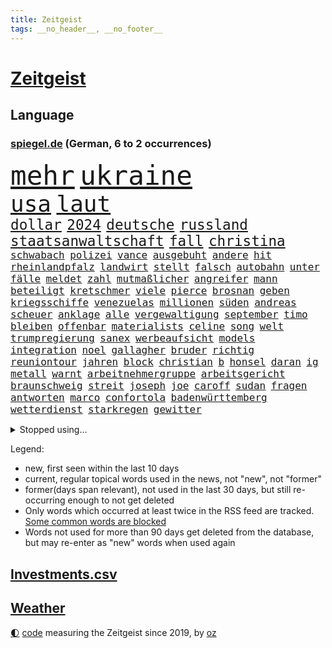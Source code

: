 ```yaml
---
title: Zeitgeist
tags: __no_header__, __no_footer__
---
```


# [Zeitgeist](https://oliz.io/zeitgeist/)

## Language

<h3><a href="https://www.spiegel.de" target="_blank">spiegel.de</a> (German, 6 to 2 occurrences)</h3>
<p style="font-family:monospace">
<span style="font-size:32pt"><a href="news_links.html#mehr" class="current">mehr</a></span>
<span style="font-size:32pt"><a href="news_links.html#ukraine" class="current">ukraine</a></span>
<br>
<span style="font-size:27pt"><a href="news_links.html#usa" class="current">usa</a></span>
<span style="font-size:27pt"><a href="news_links.html#laut" class="current">laut</a></span>
<br>
<span style="font-size:17pt"><a href="news_links.html#dollar" class="current">dollar</a></span>
<span style="font-size:17pt"><a href="news_links.html#2024" class="current">2024</a></span>
<span style="font-size:17pt"><a href="news_links.html#deutsche" class="current">deutsche</a></span>
<span style="font-size:17pt"><a href="news_links.html#russland" class="current">russland</a></span>
<span style="font-size:17pt"><a href="news_links.html#staatsanwaltschaft" class="current">staatsanwaltschaft</a></span>
<span style="font-size:17pt"><a href="news_links.html#fall" class="current">fall</a></span>
<span style="font-size:17pt"><a href="news_links.html#christina" class="current">christina</a></span>
<br>
<span style="font-size:12pt"><a href="news_links.html#schwabach" class="new">schwabach</a></span>
<span style="font-size:12pt"><a href="news_links.html#polizei" class="current">polizei</a></span>
<span style="font-size:12pt"><a href="news_links.html#vance" class="current">vance</a></span>
<span style="font-size:12pt"><a href="news_links.html#ausgebuht" class="new">ausgebuht</a></span>
<span style="font-size:12pt"><a href="news_links.html#andere" class="current">andere</a></span>
<span style="font-size:12pt"><a href="news_links.html#hit" class="current">hit</a></span>
<span style="font-size:12pt"><a href="news_links.html#rheinlandpfalz" class="current">rheinlandpfalz</a></span>
<span style="font-size:12pt"><a href="news_links.html#landwirt" class="new">landwirt</a></span>
<span style="font-size:12pt"><a href="news_links.html#stellt" class="current">stellt</a></span>
<span style="font-size:12pt"><a href="news_links.html#falsch" class="current">falsch</a></span>
<span style="font-size:12pt"><a href="news_links.html#autobahn" class="current">autobahn</a></span>
<span style="font-size:12pt"><a href="news_links.html#unter" class="current">unter</a></span>
<span style="font-size:12pt"><a href="news_links.html#fälle" class="current">fälle</a></span>
<span style="font-size:12pt"><a href="news_links.html#meldet" class="current">meldet</a></span>
<span style="font-size:12pt"><a href="news_links.html#zahl" class="current">zahl</a></span>
<span style="font-size:12pt"><a href="news_links.html#mutmaßlicher" class="current">mutmaßlicher</a></span>
<span style="font-size:12pt"><a href="news_links.html#angreifer" class="current">angreifer</a></span>
<span style="font-size:12pt"><a href="news_links.html#mann" class="current">mann</a></span>
<span style="font-size:12pt"><a href="news_links.html#beteiligt" class="current">beteiligt</a></span>
<span style="font-size:12pt"><a href="news_links.html#kretschmer" class="current">kretschmer</a></span>
<span style="font-size:12pt"><a href="news_links.html#viele" class="current">viele</a></span>
<span style="font-size:12pt"><a href="news_links.html#pierce" class="new">pierce</a></span>
<span style="font-size:12pt"><a href="news_links.html#brosnan" class="new">brosnan</a></span>
<span style="font-size:12pt"><a href="news_links.html#geben" class="current">geben</a></span>
<span style="font-size:12pt"><a href="news_links.html#kriegsschiffe" class="current">kriegsschiffe</a></span>
<span style="font-size:12pt"><a href="news_links.html#venezuelas" class="new">venezuelas</a></span>
<span style="font-size:12pt"><a href="news_links.html#millionen" class="current">millionen</a></span>
<span style="font-size:12pt"><a href="news_links.html#süden" class="current">süden</a></span>
<span style="font-size:12pt"><a href="news_links.html#andreas" class="current">andreas</a></span>
<span style="font-size:12pt"><a href="news_links.html#scheuer" class="current">scheuer</a></span>
<span style="font-size:12pt"><a href="news_links.html#anklage" class="current">anklage</a></span>
<span style="font-size:12pt"><a href="news_links.html#alle" class="current">alle</a></span>
<span style="font-size:12pt"><a href="news_links.html#vergewaltigung" class="current">vergewaltigung</a></span>
<span style="font-size:12pt"><a href="news_links.html#september" class="current">september</a></span>
<span style="font-size:12pt"><a href="news_links.html#timo" class="current">timo</a></span>
<span style="font-size:12pt"><a href="news_links.html#bleiben" class="current">bleiben</a></span>
<span style="font-size:12pt"><a href="news_links.html#offenbar" class="current">offenbar</a></span>
<span style="font-size:12pt"><a href="news_links.html#materialists" class="new">materialists</a></span>
<span style="font-size:12pt"><a href="news_links.html#celine" class="new">celine</a></span>
<span style="font-size:12pt"><a href="news_links.html#song" class="current">song</a></span>
<span style="font-size:12pt"><a href="news_links.html#welt" class="current">welt</a></span>
<span style="font-size:12pt"><a href="news_links.html#trumpregierung" class="current">trumpregierung</a></span>
<span style="font-size:12pt"><a href="news_links.html#sanex" class="new">sanex</a></span>
<span style="font-size:12pt"><a href="news_links.html#werbeaufsicht" class="current">werbeaufsicht</a></span>
<span style="font-size:12pt"><a href="news_links.html#models" class="current">models</a></span>
<span style="font-size:12pt"><a href="news_links.html#integration" class="current">integration</a></span>
<span style="font-size:12pt"><a href="news_links.html#noel" class="current">noel</a></span>
<span style="font-size:12pt"><a href="news_links.html#gallagher" class="current">gallagher</a></span>
<span style="font-size:12pt"><a href="news_links.html#bruder" class="current">bruder</a></span>
<span style="font-size:12pt"><a href="news_links.html#richtig" class="current">richtig</a></span>
<span style="font-size:12pt"><a href="news_links.html#reuniontour" class="new">reuniontour</a></span>
<span style="font-size:12pt"><a href="news_links.html#jahren" class="current">jahren</a></span>
<span style="font-size:12pt"><a href="news_links.html#block" class="current">block</a></span>
<span style="font-size:12pt"><a href="news_links.html#christian" class="current">christian</a></span>
<span style="font-size:12pt"><a href="news_links.html#b" class="current">b</a></span>
<span style="font-size:12pt"><a href="news_links.html#honsel" class="new">honsel</a></span>
<span style="font-size:12pt"><a href="news_links.html#daran" class="current">daran</a></span>
<span style="font-size:12pt"><a href="news_links.html#ig" class="current">ig</a></span>
<span style="font-size:12pt"><a href="news_links.html#metall" class="current">metall</a></span>
<span style="font-size:12pt"><a href="news_links.html#warnt" class="current">warnt</a></span>
<span style="font-size:12pt"><a href="news_links.html#arbeitnehmergruppe" class="new">arbeitnehmergruppe</a></span>
<span style="font-size:12pt"><a href="news_links.html#arbeitsgericht" class="current">arbeitsgericht</a></span>
<span style="font-size:12pt"><a href="news_links.html#braunschweig" class="current">braunschweig</a></span>
<span style="font-size:12pt"><a href="news_links.html#streit" class="current">streit</a></span>
<span style="font-size:12pt"><a href="news_links.html#joseph" class="current">joseph</a></span>
<span style="font-size:12pt"><a href="news_links.html#joe" class="current">joe</a></span>
<span style="font-size:12pt"><a href="news_links.html#caroff" class="new">caroff</a></span>
<span style="font-size:12pt"><a href="news_links.html#sudan" class="current">sudan</a></span>
<span style="font-size:12pt"><a href="news_links.html#fragen" class="current">fragen</a></span>
<span style="font-size:12pt"><a href="news_links.html#antworten" class="current">antworten</a></span>
<span style="font-size:12pt"><a href="news_links.html#marco" class="current">marco</a></span>
<span style="font-size:12pt"><a href="news_links.html#confortola" class="new">confortola</a></span>
<span style="font-size:12pt"><a href="news_links.html#badenwürttemberg" class="current">badenwürttemberg</a></span>
<span style="font-size:12pt"><a href="news_links.html#wetterdienst" class="current">wetterdienst</a></span>
<span style="font-size:12pt"><a href="news_links.html#starkregen" class="current">starkregen</a></span>
<span style="font-size:12pt"><a href="news_links.html#gewitter" class="current">gewitter</a></span>
</p>
<details>
<summary>Stopped using...</summary>
<p class="former" style="font-size:12pt">
elfmeter(1764) lebensmittel(1764) raus(1764) anderer(1763) geliefert(1763) seitdem(1763) alternativen(1762) fbi(1762) unternehmer(1762) chinesischen(1761) stiftung(1761) warentest(1761) londoner(1760) großes(1759) neuseeland(1759) parteichef(1759) trauer(1759) allianz(1758) leer(1758) november(1758) rest(1758) schatten(1758) streitkräfte(1758) wirkung(1758) länge(1757) spott(1757) arsenal(1756) ausschreitungen(1756) gegangen(1756) generalsekretär(1756) hört(1756) klagen(1756) unabhängige(1756) verbreitet(1756) vergewaltigt(1755) berlins(1754) bücher(1754) erzielt(1754) verteidigungsministerium(1754) ii(1753) islamischen(1753) kündigte(1753) regt(1753) sturm(1753) österreichische(1753) 24(1752) dementiert(1752) befreien(1751) debakel(1751) franziskus(1750) leichen(1750) nummer(1750) spanischen(1750) versuchte(1750) vorsprung(1750) zeichnet(1750) bloß(1749) erlebte(1749) glücklich(1749) üben(1749) gaben(1748) wohnhaus(1748) attacken(1747) erinnern(1747) geschossen(1747) gesetze(1747) schuss(1747) absage(1746) herr(1746) jüngere(1746) schwierige(1745) begriff(1743) katholische(1743) enden(1742) olympische(1742) polnische(1741) letztes(1739) betrifft(1738) kooperation(1738) projekte(1737) großem(1735) offenbart(1734) trug(1734) münster(1730) dauert(1723) koalitionspartner(1720) gruppen(1718) olympia(1718) identität(1716) lehrkräfte(1710) kontert(1708) entspannt(1704) rakete(1699) hitler(1698) rache(1696) sachen(1678) panzer(1631) fachkräftemangel(1504) seither(1498) kilogramm(1481) ausgefallen(1470) kuriose(1454) 20000(1453) investiert(1427) fifa(1418) zentralen(1392) regierungschefin(1387) russisches(1370) tödlichem(1367) fußballs(1359) gefechte(1311) ben(1301) gelöst(1245) günstige(1221) humor(1211) regieren(1185) suchte(1166) kenia(1164) kai(1163) joshua(1156) andrew(1142) erntet(1138) neustart(1133) eautos(1124) rettungsaktion(1121) nennen(1120) digitale(1117) landwirtschaft(1115) raten(1091) durchs(1088) ernährung(1061) kollege(1044) irland(1037) methoden(1033) razzien(1029) parolen(1025) indonesien(1023) ignoriert(1019) luftangriffe(1009) aussichten(995) game(976) flogen(972) 47(970) dritter(960) nannte(940) erleidet(938) attackieren(899) rio(881) zogen(880) kreuz(875) z(871) handelte(869) asylpolitik(860) umsetzen(857) unterschiede(856) härtere(836) beine(833) versteckt(819) vergeltung(818) auswirken(817) berühmtesten(815) schief(815) beruft(797) budget(784) steve(770) schweigt(764) desaster(754) stockt(753) sicherheitsmaßnahmen(745) geflohen(733) unerwartet(722) dich(718) wirbel(714) verkehrsunfall(710) suv(696) vertreiben(695) qualifikation(681) strafgerichtshof(671) demos(666) zusammengestoßen(664) kundgebung(652) beteiligung(644) damaskus(644) reagierten(642) dokument(638) luftangriff(638) positioniert(636) lustig(635) rafah(635) club(633) schlaf(632) attraktiver(631) perry(630) empfehlungen(623) gespalten(617) ehepaar(616) ryan(607) ließe(606) kontrolliert(604) verspätung(604) billie(594) grundgesetz(585) rutscht(576) toni(576) nicole(574) begegnen(573) niemals(563) spannend(558) prallte(547) pferd(537) verbotene(535) angeordnet(534) falscher(534) strategische(532) sportlichen(526) kehl(525) sechste(521) klärt(518) 17jähriger(517) fair(516) mitspieler(514) lüge(513) vertritt(504) flüchtlingen(500) bomben(499) boxen(497) rechtsradikale(497) kulissen(494) bodo(493) porträt(493) wirklichkeit(492) ausprobiert(487) 20jähriger(485) carlsen(485) studien(481) heimatland(478) wohngebiet(477) gerne(474) vorstellung(462) kontrollen(460) depression(459) hals(456) rechtsstreit(455) rafael(454) erdgas(449) leitete(448) 28jährige(446) 46(446) begeisterung(441) gewachsen(440) vorteile(439) rutschen(434) albanien(430) reynolds(430) robin(430) christen(428) tourist(426) kurse(424) einsam(419) psychologie(416) trümmern(415) vermummte(406) einrichtungen(402) günstig(400) gemeinsames(398) umstrittenem(398) spürbar(396) bekamen(394) gefühlen(387) erkrankungen(383) entsprechenden(378) merken(375) bundesnetzagentur(373) feind(372) personalie(371) potenzielle(371) sparprogramm(371) ahmed(370) nicolas(365) jemen(360) sitzung(360) 27jährige(358) 81(358) sechsten(357) bach(356) gestaltet(356) michelle(356) ceo(353) japans(353) dax(348) grönland(348) zustimmung(346) abbau(343) arbeitsplätze(343) zugriff(343) vergangen(341) verweis(341) image(340) kapital(339) parteichefin(339) abgefangen(337) frauenrechte(337) sahen(337) nachhaltig(336) container(335) gelangt(335) absender(331) baku(330) belastung(329) geschenke(323) recherchen(323) bundesrichter(321) pflichten(321) verrückte(321) 98(320) fünftel(311) ausgehen(310) grundschulen(310) frisur(309) kriegs(307) rockstar(307) pelicot(306) australischen(303) vogel(303) eva(300) laufenden(296) aufarbeitung(290) trends(290) eingelegt(288) ukrainepolitik(288) einstellung(286) sprüchen(286) zusätzlich(286) größeres(285) holocaustüberlebende(281) parteikollegen(278) uhaft(278) bürgern(274) entlastungen(274) flutkatastrophe(272) gesänge(271) islamischer(270) rwe(267) spielerin(267) 37jährige(266) kliniken(266) pyrotechnik(266) fähre(265) ikone(265) wehrpflicht(265) russlandsanktionen(262) zufriedenheit(262) afdchefin(261) bürgerkriegsland(260) dienste(260) 14jährige(259) berücksichtigt(258) zielscheibe(258) amtierende(256) beliebte(255) krankheiten(253) dobrindt(252) end(252) gegeneinander(252) gewannen(252) installieren(251) vertrauten(250) ussenat(249) schmerz(248) 78jährige(247) fantasie(246) sämtliche(246) unglücks(243) lenkrad(240) lobbyisten(240) begehrt(238) termine(238) schiffsunglück(237) einsatzes(236) mobilität(235) vereinigte(233) schwebt(229) fbichef(228) gegenmaßnahmen(228) palliativarzt(228) fußballklubs(227) angekündigten(226) filmte(226) rätselhafte(226) 170(225) brian(225) nervt(225) entzug(224) katy(224) beamter(223) rassistisches(223) belgier(219) reiste(219) sanktionspaket(219) dreh(218) trailer(218) alsharaa(216) längsten(216) bauern(215) charli(214) geleitet(214) pfarrer(214) xcx(214) british(213) dankbar(213) entzieht(213) verlockend(212) menschenmenge(210) atomkraft(209) tauschen(209) grünes(208) sauerland(208) tatverdacht(208) wonach(208) nordrheinwestfälischen(207) santa(207) schärfere(207) zurückgezogen(207) baubranche(206) inhalt(206) single(206) woanders(206) radwege(205) suchaktion(203) unbekannt(202) luka(201) premierministerin(201) regierte(201) treu(201) adler(200) radprofi(200) freier(199) vietnam(199) bestens(198) predigt(198) sechzigerjahren(198) festen(196) drama(195) gleichstellung(195) rbb(195) klimaneutral(194) brennen(192) rentenversicherung(192) w(192) erneuerung(191) vierter(190) überzogen(190) gentleman(189) routine(189) kroatien(188) profifußball(186) rivale(184) hadern(183) taskforce(183) gerichtsurteil(182) patricia(182) geflogen(181) luxus(181) wirtschaftlich(181) spitzen(179) ungültig(179) überraschungserfolg(178) gedenkfeier(177) handelspartner(177) boulevardzeitung(176) zollkrieg(176) agent(175) gewissen(175) gucken(175) spiels(175) autismus(173) managerin(172) biopic(171) 13jähriger(170) erfreut(170) luftschläge(170) barcelonas(169) schusswechsel(169) boomer(168) winkel(167) raketenangriff(166) roy(166) übergangspräsident(165) entzweit(164) internationalem(164) definieren(163) rechnungshof(163) usamerikanischen(163) klettern(162) moderner(162) brandstiftung(161) verteilen(161) aktuelles(160) hohem(160) utah(160) intendant(159) negativ(159) rechtfertigt(158) 66(157) landesweit(157) staatspräsident(157) ausgeht(156) emotional(156) 70000(155) künstlich(155) 31jährige(154) gescheiterter(154) mitnehmen(154) quadrat(154) zimmermann(154) ramelow(153) solarzellen(153) topeak(153) verhandlungstisch(153) umgekehrt(151) vergleiche(150) onlinehändler(149) supreme(149) fressen(148) schwarzwald(148) shows(148) legalen(147) bischöfe(146) geschlechtern(146) glücklichen(145) kommilitonen(145) lahav(145) shapira(145) gebunden(144) 88(143) erschaffen(141) ärmsten(141) 1975(140) freigang(140) fällig(140) narren(140) pkk(140) lorenz(139) umgesiedelt(139) unwetter(137) anteilnahme(136) erdbeeren(136) extremisten(136) moralische(135) südlichen(135) ausgebildet(134) mathieu(134) amann(133) melanie(133) zerschlagung(133) big(132) extremistische(132) formiert(132) lwiw(132) monster(132) vermissten(131) regierungskoalition(130) tragische(130) zunutze(130) angetrieben(129) argumentiert(129) bundesrechnungshof(129) gefälschten(129) großbaustelle(129) kraftakt(129) freundlichkeit(128) geistliche(128) hinten(128) wandern(128) belastungen(127) elektrische(126) ernten(124) euparlament(124) fremdverschulden(124) verschiebungen(124) bruce(123) gekippt(123) machtmissbrauch(123) north(123) szenarien(123) zeitungen(122) klassische(121) schossen(121) parat(120) schwanger(120) abermals(119) blödsinn(119) flieht(119) florenz(119) anfällig(118) kritischer(118) namens(118) siedlungen(118) wehrmacht(118) israeli(116) linkspartei(116) vorlage(116) abflug(115) jordan(115) stiehlt(115) bahnfahren(114) 23jähriger(113) tatverdächtig(113) exfinanzminister(112) höherer(112) milliardensumme(112) spürt(112) stocken(112) adolescence(111) herausfinden(111) mischen(111) neuzulassungen(111) präsidentschaftskandidaten(111) usexporte(111) ausreißer(110) jungs(110) nationalfeiertag(110) unglaublich(110) verleiht(109) verschwundenen(109) zufriedener(109) berufungsgericht(108) komplette(108) lava(108) verarbeiten(108) wütenden(108) tshirt(107) dj(106) ertappt(106) kommissionspräsidentin(106) benkos(104) bevölkerungsschutz(104) festgesetzt(104) niedersächsischen(104) organisatoren(104) flossen(103) recherchiert(103) superheld(103) verheiratet(103) lukrativen(102) sechsjähriger(102) liege(101) praktische(101) tätigkeit(101) schwäbischen(100) ultrarechte(100) völkerrechtler(100) verschont(99) veruntreuung(99) ansprüche(98) regenfällen(98) ungemütlich(98) abgehalten(97) expremier(97) kriegsbeginn(97) sumy(97) bezweifelt(96) einschreiten(96) kurios(96) thematisiert(96) datenbank(95) gegenseitig(95) legendäre(95) menschliche(95) zurückschlagen(95) mad(94) quote(94) weicht(94) bewaffneter(93) durchfall(93) gemischten(93) verwüsten(93) abschiebepolitik(92) bergab(92) heiligen(92) residenz(92) aufwendig(91) deutschkolumne(91) ebike(91) fantastischen(91) freiwilligkeit(91) gestiegenen(91) poel(91) schräg(91) trotzte(91) absichten(90) anleitung(90) durchschwimmen(90) erfüllung(90) meeresbewohner(90) trinkflasche(90) foundation(89) reisenden(89) schiefgehen(89) würdenträger(89) angesteckt(88) ermittlerin(88) gladbach(88) kerl(88) quereinsteiger(88) stadtbücherei(88) entfremdet(87) fonds(87) pflanzliche(87) solcher(87) sony(87) unvollendeten(87) drink(86) jersey(86) louisa(86) ruhestätte(86) techgiganten(86) achterbahn(85) durchhalten(85) klassischen(85) singh(85) beten(84) lindern(84) schwiegertochter(84) selma(84) sohnes(84) sprengte(84) traditionsklub(84) anrufe(83) auszubremsen(83) rechtsausschuss(83) verbleib(83) vermeintlichen(83) meldeten(82) schwachstelle(82) sendeplatz(82) special(82) verunsicherte(82) westdeutsche(82) 3500(81) angegriffene(81) hatz(81) natalie(81) verhasst(81) verteuern(81) 68(80) fernsehmoderatorin(80) gittern(80) krankenwagen(80) lehramtsstudium(80) verbliebenen(80) verdeckte(80) bereisen(79) berühmter(79) fahrern(79) schnellere(79) spuckt(79) auskennen(78) dazugehören(78) interimspräsident(78) randale(78) verweigerte(78) 20jährige(77) beißen(77) christliche(77) gefallene(77) kitools(77) lola(77) religiösen(77) tierrechtler(77) toxisch(77) untereinander(77) wichtigster(77) österreicher(77) meinungen(76) übergriffigen(76) abfinden(75) bedankt(75) bochums(75) endlosen(75) jeju(75) lamine(75) packt(75) samstagabend(75) schockmoment(75) spiegelquartett(75) wasserversorgung(75) yamal(75) 18jährigen(74) beckham(74) beckhams(74) bühnen(74) irgendwie(74) lösten(74) nordengland(74) rückennummer(74) rückläufig(74) trösten(74) weltöffentlichkeit(74) geräten(73) gestolpert(73) jahrzehnt(73) sturmböen(73) talente(73) toleranz(73) unermüdlich(73) vorsprechen(73) passierte(72) poulsen(72) spdkandidatin(72) yussuf(72) ansage(71) doppelten(71) eilish(71) promis(71) sanierungsarbeiten(71) unternimmt(71) verschwörungserzählungen(71) betrunkenen(70) drohnenangriffen(70) faul(70) francis(70) swyrydenko(70) lebensgefährliche(69) western(69) eindrücklich(68) evamaria(68) goethe(68) intern(68) krisengebieten(68) missbrauchen(68) prescht(68) regionalverkehr(68) rotes(68) zuflucht(68) abc(67) atomkraftwerke(67) legend(67) unverzüglich(67) übersah(67) erbrechen(66) falschbehauptungen(66) maischberger(66) syriens(66) variante(66) vereinswechsel(66) brandbrief(65) filmprojekt(65) konsulat(65) auslandsressorts(64) ausweg(64) enormem(64) gewalttätigen(64) lupe(64) planet(64) verhaften(64) klara(63) mohammed(63) comey(62) existenz(62) geplagt(62) gesinnung(62) huang(62) louis(62) maß(62) nvidiachef(62) vergessene(62) profiteure(61) rückwärts(61) sympathisiert(61) zeitraum(61) araghchi(60) beinen(60) eindhoven(60) formate(60) kundendaten(60) prorussischen(60) sparpläne(60) unglaubliche(60) welterbestätte(60) lebensjahr(59) berlinneukölln(58) ernsthafte(58) feingefühl(58) p(58) polizeikräfte(58) popband(58) schuldenberg(58) verschärfung(58) wertet(58) auschwitz(57) bedrohungslage(57) bereitete(57) hochtaunuskreis(57) klimafreundlich(57) kronberg(57) sommeroffensive(57) uber(57) altersklasse(56) gefangene(56) hochzeitsgäste(56) kristen(56) seltsam(56) starkoch(56) tournee(56) vicky(56) vilnius(56) zuge(56) absprachen(55) bestzeit(55) cessna(55) claus(55) ertragen(55) großkonzerne(55) königs(55) tierrechtsaktivisten(55) warst(55) werkzeug(55) wochenbett(55) überspringt(55) abgezogen(54) beutel(54) drittstaaten(54) einhegen(54) südosten(54) testsieger(54) verärgern(54) anordnung(53) anthropic(53) arbeitsklima(53) dickinson(53) rekordtemperaturen(53) wiederentdeckt(53) zolldrohung(53) befürworten(52) entstanden(52) errichteten(52) fälschlicherweise(52) mehrjähriger(52) nadal(52) verteilzentrum(52) beängstigend(51) dfbauswahl(51) gegend(51) neutral(51) staut(51) chelsea(50) denselben(50) humanitarian(50) lächeln(50) bomb(49) busters(49) energieverbrauch(49) fehle(49) ohr(49) orchestrierte(49) parole(49) autofahrerin(48) besitzerin(48) durchgeführt(48) elternpaar(48) sudhof(48) widerstände(48) wuchsen(48) 1300(47) absicht(47) ac(47) flutwarnung(47) pflichtelemente(47) suizidversuch(47) tragisch(47) zwölfjähriger(47) aufschlagen(46) bachlauf(46) hetzerischen(46) huber(46) mitgebracht(46) nationaltorhüterin(46) niedergang(46) nötigung(46) zukommen(46) debütantin(45) fahrradhändler(45) gewartet(45) mahnung(45) reisfelder(45) coronazeit(44) euwaren(44) guyana(44) katastrophengebiet(44) primär(44) schriftstellerin(44) seltenes(44) absurden(43) clint(43) connie(43) gelöscht(43) großmanöver(43) iaea(43) importaufschläge(43) rechtskonservative(43) voß(43) wählte(43) wärmer(43) 600000(42) burnout(42) engpässen(42) geist(42) kursierten(42) militärgütern(42) packen(42) resilienz(42) weitverbreitet(42) 2010(41) festlegen(41) konsole(41) scharmützel(41) zukünftig(41) drogenboss(40) gestohlenes(40) gravierende(40) schuldgefühle(40) computersystem(39) fäuste(39) medizinisches(39) nüchtern(39) rückgabe(39) sparmaßnahmen(39) abgeführt(38) dogg(38) erntehelfer(38) feminismus(38) iga(38) iron(38) maskengeschäfte(38) snoop(38) substanz(38) trumpfan(38) verkehren(38) zugspitze(38) świątek(38) camping(37) digitalsteuer(37) druckmittel(37) geoutet(37) harz(37) hinterbliebenen(37) nächstem(37) operiert(37) verteilzentren(37) lautstarke(36) luxusleben(36) maskenaffäre(36) rentnerinnen(36) schätzungen(36) subventionen(36) tvansprache(36) vermieten(36) videoclip(36) alfons(35) angelegte(35) empathie(35) innenpolitischen(35) jahrzehntelange(35) monatlich(35) schuhbeck(35) voneinander(35) weltpolitik(35) kontroverse(34) limitiert(34) niederschläge(34) versäumnis(34) ahmedabad(33) mischten(33) strände(33) westukraine(33) babyboomer(32) eingeht(32) fündig(32) gardasee(32) geradezu(32) luxusvilla(32) polnischer(32) zapfsäule(32) zugreisen(32) geprägten(31) india(31) richteten(31) schwarzarbeit(31) sonderermittlerin(31) usverteidigungsministerium(31) guido(30) göttinger(30) unterhaus(30) zikaden(30) flüchen(29) kocht(29) tennisstar(29) dreistesten(28) einwohnern(28) goldener(28) schwedens(28) werbelüge(28) windbeutel(28) airindiaabsturz(27) einkaufszentrum(27) erzwingen(27) imperium(27) maxim(27) pool(27) unterwandern(27) israelirankrieg(26) jogger(26) potter(26) reale(26) topmodel(26) transformationsfonds(26) avignon(25) bundesstaates(25) ehud(25) work(25) fünfzigerjahren(24) geisteswissenschaftler(24) homosexualität(24) klimafreundliche(24) leuten(24) lópez(24) mittels(24) sicherheitslücke(24) sirenen(24) todkranken(24) verpflegung(24) atombehörde(23) gewaltsame(23) heiße(23) legendärer(23) antiisraelischen(22) bundeswehrlkw(22) erstrundenaus(22) religiöse(22) text(22) 1900(21) ablösesumme(21) defekt(21) dog(21) europameister(21) fußballeuropameisterschaft(21) kontern(21) saisonarbeiter(21) abhören(20) betrugsvorwürfe(20) feiernder(20) hotelrechnung(20) kuba(20) o’donnell(20) pokern(20) rosie(20) altbundeskanzler(19) berufe(19) bühl(19) chatgruppe(19) flaschen(19) geschichtsbücher(19) heulen(19) mamdani(19) wundersame(19) zohran(19) kloster(18) unerträglich(18) verwandeln(18) vorbildlich(18) westens(18) bergtour(17) bergwanderer(17) bisweilen(17) caren(17) hochschulgruppe(17) steigender(17) stromsteuer(17) torhüterin(17) berücksichtigen(16) bob(16) verhinderten(16) vylan(16) auslieferung(15) betteln(15) bezahlten(15) flammt(15) po(15) schmeckt(15) anita(14) capsuled(14) innenpolitik(14) jahrhunderte(14) jammern(14) kopfhörer(14) nationalelf(14) sondersitzung(14) vorreiter(14) bärin(13) emaus(13) invasive(13) lachgas(13) teleskop(13) zusetzt(13) österreicherin(13) 42(12) emviertelfinale(12) hierher(12) kreuzfahrtschiffen(12) macklemore(12) störaktion(12) verachtet(12) etappen(11) fiasko(11) kitechnik(11) kombinieren(11) mitarbeiterin(11) turnieren(11) unzeit(11) verfassungsrichterin(11) verteilaktion(11)
</p>
</details>
<p>Legend:
<ul>
<li><span class="new">new</span>, first seen within the last 10 days</li>
<li><span class="current">current</span>, regular topical words used in the news, not "new", not "former"</li>
<li><span class="former">former(days span relevant)</span>, not used in the last 30 days, but still re-occurring enough to not get deleted</li>
<li>Only words which occurred at least twice in the RSS feed are tracked. <a href="language/filters.py">Some common words are blocked</a></li>
<li>Words not used for more than 90 days get deleted from the database, but may re-enter as "new" words when used again</li>
</ul>
</p>

## [Investments](investments.html)[.csv](investments.csv)

## [Weather](weather.html)

<footer>
<a href="javascript:toggleTheme()" class="nav">🌓</a>
<a href="https://github.com/ooz/zeitgeist">code</a> measuring the Zeitgeist since 2019, by <a href="https://oliz.io">oz</a>
</footer>
